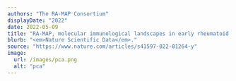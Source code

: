 ```yaml
---
authors: "The RA-MAP Consortium"
displayDate: "2022"
date: 2022-05-09
title: "RA-MAP, molecular immunological landscapes in early rheumatoid arthritis and healthy vaccine recipients"
blurb: "<em>Nature Scientific Data</em>."
source: "https://www.nature.com/articles/s41597-022-01264-y"
image:
  url: /images/pca.png
  alt: "pca"
---
```

